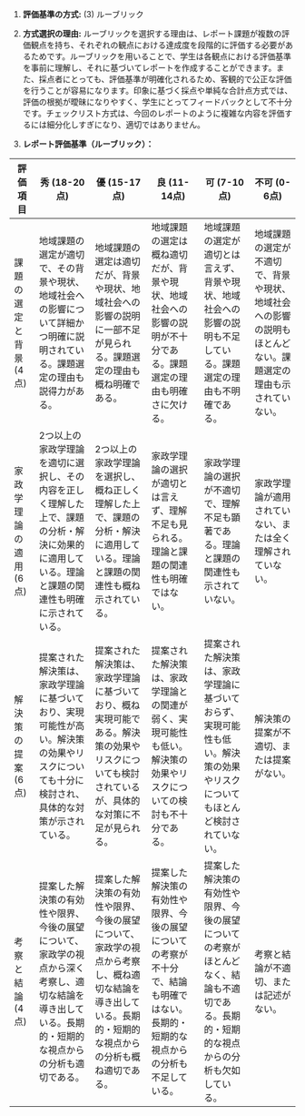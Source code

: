 1. **評価基準の方式:** (3) ルーブリック

2. **方式選択の理由:** ルーブリックを選択する理由は、レポート課題が複数の評価観点を持ち、それぞれの観点における達成度を段階的に評価する必要があるためです。ルーブリックを用いることで、学生は各観点における評価基準を事前に理解し、それに基づいてレポートを作成することができます。また、採点者にとっても、評価基準が明確化されるため、客観的で公正な評価を行うことが容易になります。印象に基づく採点や単純な合計点方式では、評価の根拠が曖昧になりやすく、学生にとってフィードバックとして不十分です。チェックリスト方式は、今回のレポートのように複雑な内容を評価するには細分化しすぎになり、適切ではありません。

3. **レポート評価基準（ルーブリック）：**

| 評価項目 | 秀 (18-20点) | 優 (15-17点) | 良 (11-14点) | 可 (7-10点) | 不可 (0-6点) |
|---|---|---|---|---|---|
| 課題の選定と背景 (4点) | 地域課題の選定が適切で、その背景や現状、地域社会への影響について詳細かつ明確に説明されている。課題選定の理由も説得力がある。 | 地域課題の選定は適切だが、背景や現状、地域社会への影響の説明に一部不足が見られる。課題選定の理由も概ね明確である。 | 地域課題の選定は概ね適切だが、背景や現状、地域社会への影響の説明が不十分である。課題選定の理由も明確さに欠ける。 | 地域課題の選定が適切とは言えず、背景や現状、地域社会への影響の説明も不足している。課題選定の理由も不明確である。 | 地域課題の選定が不適切で、背景や現状、地域社会への影響の説明もほとんどない。課題選定の理由も示されていない。 |
| 家政学理論の適用 (6点) | 2つ以上の家政学理論を適切に選択し、その内容を正しく理解した上で、課題の分析・解決に効果的に適用している。理論と課題の関連性も明確に示されている。 | 2つ以上の家政学理論を選択し、概ね正しく理解した上で、課題の分析・解決に適用している。理論と課題の関連性も概ね示されている。 | 家政学理論の選択が適切とは言えず、理解不足も見られる。理論と課題の関連性も明確ではない。 | 家政学理論の選択が不適切で、理解不足も顕著である。理論と課題の関連性も示されていない。 | 家政学理論が適用されていない、または全く理解されていない。 |
| 解決策の提案 (6点) | 提案された解決策は、家政学理論に基づいており、実現可能性が高い。解決策の効果やリスクについても十分に検討され、具体的な対策が示されている。 | 提案された解決策は、家政学理論に基づいており、概ね実現可能である。解決策の効果やリスクについても検討されているが、具体的な対策に不足が見られる。 | 提案された解決策は、家政学理論との関連が弱く、実現可能性も低い。解決策の効果やリスクについての検討も不十分である。 | 提案された解決策は、家政学理論に基づいておらず、実現可能性も低い。解決策の効果やリスクについてもほとんど検討されていない。 | 解決策の提案が不適切、または提案がない。 |
| 考察と結論 (4点) | 提案した解決策の有効性や限界、今後の展望について、家政学の視点から深く考察し、適切な結論を導き出している。長期的・短期的な視点からの分析も適切である。 | 提案した解決策の有効性や限界、今後の展望について、家政学の視点から考察し、概ね適切な結論を導き出している。長期的・短期的な視点からの分析も概ね適切である。 | 提案した解決策の有効性や限界、今後の展望についての考察が不十分で、結論も明確ではない。長期的・短期的な視点からの分析も不足している。 | 提案した解決策の有効性や限界、今後の展望についての考察がほとんどなく、結論も不適切である。長期的・短期的な視点からの分析も欠如している。 | 考察と結論が不適切、または記述がない。 |
